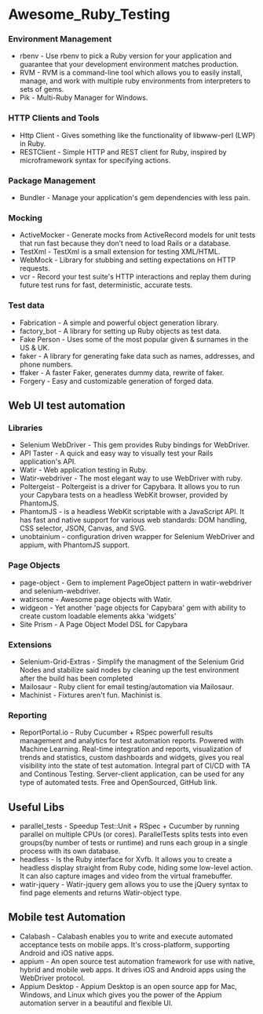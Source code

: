 # Awesome_Ruby_Testing

### Environment Management

* rbenv - Use rbenv to pick a Ruby version for your application and guarantee that your development environment matches production.
* RVM - RVM is a command-line tool which allows you to easily install, manage, and work with multiple ruby environments from interpreters to sets of gems.
* Pik - Multi-Ruby Manager for Windows.

### HTTP Clients and Tools

* Http Client - Gives something like the functionality of libwww-perl (LWP) in Ruby.
* RESTClient - Simple HTTP and REST client for Ruby, inspired by microframework syntax for specifying actions.

### Package Management

* Bundler - Manage your application's gem dependencies with less pain.

### Mocking

* ActiveMocker - Generate mocks from ActiveRecord models for unit tests that run fast because they don’t need to load Rails or a database.
* TestXml - TestXml is a small extension for testing XML/HTML.
* WebMock - Library for stubbing and setting expectations on HTTP requests.
* vcr - Record your test suite's HTTP interactions and replay them during future test runs for fast, deterministic, accurate tests.

### Test data

* Fabrication - A simple and powerful object generation library.
* factory_bot - A library for setting up Ruby objects as test data.
* Fake Person - Uses some of the most popular given & surnames in the US & UK.
* faker - A library for generating fake data such as names, addresses, and phone numbers.
* ffaker - A faster Faker, generates dummy data, rewrite of faker.
* Forgery - Easy and customizable generation of forged data.

## Web UI test automation

### Libraries

* Selenium WebDriver - This gem provides Ruby bindings for WebDriver.
* API Taster - A quick and easy way to visually test your Rails application's API.
* Watir - Web application testing in Ruby.
* Watir-webdriver - The most elegant way to use WebDriver with ruby.
* Poltergeist - Poltergeist is a driver for Capybara. It allows you to run your Capybara tests on a headless WebKit browser, provided by PhantomJS.
* PhantomJS - is a headless WebKit scriptable with a JavaScript API. It has fast and native support for various web standards: DOM handling, CSS selector, JSON, Canvas, and SVG.
* unobtainium - configuration driven wrapper for Selenium WebDriver and appium, with PhantomJS support.

### Page Objects

* page-object - Gem to implement PageObject pattern in watir-webdriver and selenium-webdriver.
* watirsome - Awesome page objects with Watir.
* widgeon - Yet another 'page objects for Capybara' gem with ability to create custom loadable elements akka 'widgets'
* Site Prism - A Page Object Model DSL for Capybara

### Extensions

* Selenium-Grid-Extras - Simplify the managment of the Selenium Grid Nodes and stabilize said nodes by cleaning up the test environment after the build has been completed
* Mailosaur - Ruby client for email testing/automation via Mailosaur.
* Machinist - Fixtures aren't fun. Machinist is.

### Reporting

* ReportPortal.io - Ruby Cucumber + RSpec powerfull results management and analytics for test automation reports. Powered with Machine Learning. Real-time integration and reports, visualization of trends and statistics, custom dashboards and widgets, gives you real visibility into the state of test automation. Integral part of CI/CD with TA and Continous Testing. Server-client application, can be used for any type of automated tests. Free and OpenSourced, GitHub link.

## Useful Libs

* parallel_tests - Speedup Test::Unit + RSpec + Cucumber by running parallel on multiple CPUs (or cores). ParallelTests splits tests into even groups(by number of tests or runtime) and runs each group in a single process with its own database.
* headless - Is the Ruby interface for Xvfb. It allows you to create a headless display straight from Ruby code, hiding some low-level action. It can also capture images and video from the virtual framebuffer.
* watir-jquery - Watir-jquery gem allows you to use the jQuery syntax to find page elements and returns Watir-object type.

## Mobile test Automation

* Calabash - Calabash enables you to write and execute automated acceptance tests on mobile apps. It's cross-platform, supporting Android and iOS native apps.
* appium - An open source test automation framework for use with native, hybrid and mobile web apps. It drives iOS and Android apps using the WebDriver protocol.
* Appium Desktop - Appium Desktop is an open source app for Mac, Windows, and Linux which gives you the power of the Appium automation server in a beautiful and flexible UI.
